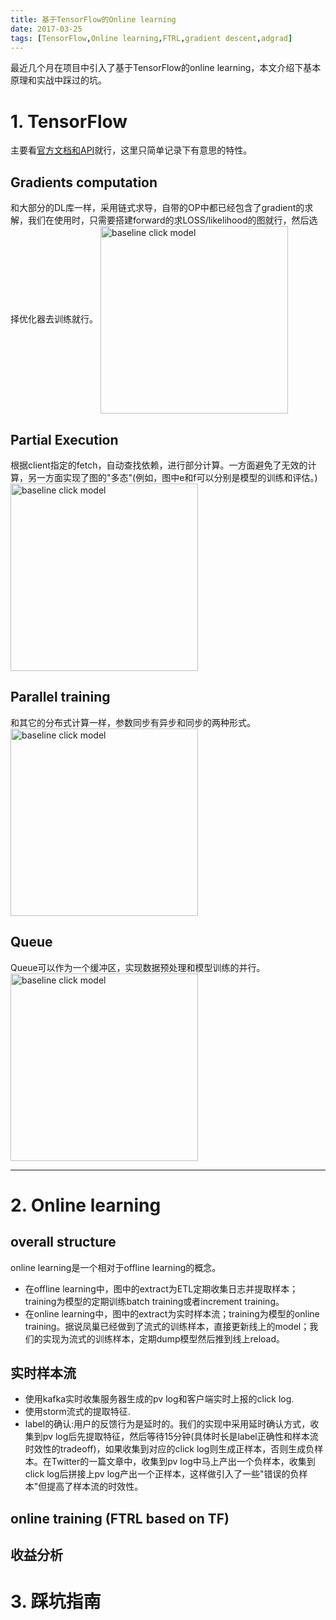 ```yaml
---
title: 基于TensorFlow的Online learning
date: 2017-03-25
tags: [TensorFlow,Online learning,FTRL,gradient descent,adgrad]
---
```


最近几个月在项目中引入了基于TensorFlow的online learning，本文介绍下基本原理和实战中踩过的坑。

<!--more-->


# 1. TensorFlow #

主要看[官方文档和API](https://www.tensorflow.org/)就行，这里只简单记录下有意思的特性。

## Gradients computation ##
和大部分的DL库一样，采用链式求导，自带的OP中都已经包含了gradient的求解，我们在使用时，只需要搭建forward的求LOSS/likelihood的图就行，然后选择优化器去训练就行。
<img src="https://raw.githubusercontent.com/haorenhao/_posts/master/online%20learning%20based%20on%20TensorFlow/gradients%20computation.png" width ="300" alt="baseline click model" align=center />

## Partial Execution ##
根据client指定的fetch，自动查找依赖，进行部分计算。一方面避免了无效的计算，另一方面实现了图的"多态"(例如，图中e和f可以分别是模型的训练和评估。)
<img src="https://raw.githubusercontent.com/haorenhao/_posts/master/online%20learning%20based%20on%20TensorFlow/Partial%20Execution.png" width ="300" alt="baseline click model" align=center />

## Parallel training ##
和其它的分布式计算一样，参数同步有异步和同步的两种形式。
<img src="https://raw.githubusercontent.com/haorenhao/_posts/master/online%20learning%20based%20on%20TensorFlow/parallel%20training.png" width ="300" alt="baseline click model" align=center />

## Queue ##
Queue可以作为一个缓冲区，实现数据预处理和模型训练的并行。
<img src="https://raw.githubusercontent.com/haorenhao/_posts/master/online%20learning%20based%20on%20TensorFlow/Queue.gif" width ="300" alt="baseline click model" align=center />

---
# 2. Online learning #

## overall structure ##

online learning是一个相对于offline learning的概念。
- 在offline learning中，图中的extract为ETL定期收集日志并提取样本；training为模型的定期训练batch training或者increment training。
- 在online learning中，图中的extract为实时样本流；training为模型的online training。据说凤巢已经做到了流式的训练样本，直接更新线上的model；我们的实现为流式的训练样本，定期dump模型然后推到线上reload。

## 实时样本流 ##
- 使用kafka实时收集服务器生成的pv log和客户端实时上报的click log.
- 使用storm流式的提取特征.
- label的确认:用户的反馈行为是延时的。我们的实现中采用延时确认方式，收集到pv log后先提取特征，然后等待15分钟(具体时长是label正确性和样本流时效性的tradeoff)，如果收集到对应的click log则生成正样本，否则生成负样本。在Twitter的一篇文章中，收集到pv log中马上产出一个负样本，收集到click log后拼接上pv log产出一个正样本，这样做引入了一些"错误的负样本"但提高了样本流的时效性。

## online training (FTRL based on TF) ##


## 收益分析 ##

# 3. 踩坑指南 #